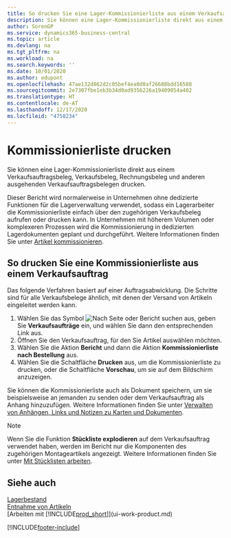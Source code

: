 ```yaml
---
title: So drucken Sie eine Lager-Kommissionierliste aus einem Verkaufsauftrag
description: Sie können eine Lager-Kommissionierliste direkt aus einem Verkaufsauftrag, Verkaufsbeleg, Rechnungsbeleg und anderen ausgehenden Verkaufsauftragsbelegen drucken.
author: SorenGP
ms.service: dynamics365-business-central
ms.topic: article
ms.devlang: na
ms.tgt_pltfrm: na
ms.workload: na
ms.search.keywords: ''
ms.date: 10/01/2020
ms.author: edupont
ms.openlocfilehash: 47ae132d862d2c05bef4ea0d0af26688bdd16588
ms.sourcegitcommit: 2e7307fbe1eb3b34d0ad9356226a19409054a402
ms.translationtype: HT
ms.contentlocale: de-AT
ms.lasthandoff: 12/17/2020
ms.locfileid: "4758234"
---
```

# <a name="print-the-picking-list"></a>Kommissionierliste drucken
Sie können eine Lager-Kommissionierliste direkt aus einem Verkaufsauftragsbeleg, Verkaufsbeleg, Rechnungsbeleg und anderen ausgehenden Verkaufsauftragsbelegen drucken.

Dieser Bericht wird normalerweise in Unternehmen ohne dedizierte Funktionen für die Lagerverwaltung verwendet, sodass ein Lagerarbeiter die Kommissionierliste einfach über den zugehörigen Verkaufsbeleg aufrufen oder drucken kann. In Unternehmen mit höherem Volumen oder komplexeren Prozessen wird die Kommissionierung in dedizierten Lagerdokumenten geplant und durchgeführt. Weitere Informationen finden Sie unter [Artikel kommissionieren](warehouse-pick-items.md).

## <a name="to-print-a-picking-list-from-a-sales-order"></a>So drucken Sie eine Kommissionierliste aus einem Verkaufsauftrag  
Das folgende Verfahren basiert auf einer Auftragsabwicklung. Die Schritte sind für alle Verkaufsbelege ähnlich, mit denen der Versand von Artikeln eingeleitet werden kann.

1. Wählen Sie das Symbol ![Nach Seite oder Bericht suchen](media/ui-search/search_small.png "Suche nach Seiten- oder Berichtssymbolen") aus, geben Sie **Verkaufsaufträge** ein, und wählen Sie dann den entsprechenden Link aus.  
2. Öffnen Sie den Verkaufsauftrag, für den Sie Artikel auswählen möchten.  
3. Wählen Sie die Aktion **Bericht** und dann die Aktion **Kommissionierliste nach Bestellung** aus.  
4. Wählen Sie die Schaltfläche **Drucken** aus, um die Kommissionierliste zu drucken, oder die Schaltfläche **Vorschau**, um sie auf dem Bildschirm anzuzeigen.

Sie können die Kommissionierliste auch als Dokument speichern, um sie beispielsweise an jemanden zu senden oder dem Verkaufsauftrag als Anhang hinzuzufügen. Weitere Informationen finden Sie unter [Verwalten von Anhängen, Links und Notizen zu Karten und Dokumenten](ui-how-add-link-to-record.md).

> [!NOTE]
> Wenn Sie die Funktion **Stückliste explodieren** auf dem Verkaufsauftrag verwendet haben, werden im Bericht nur die Komponenten des zugehörigen Montageartikels angezeigt. Weitere Informationen finden Sie unter [Mit Stücklisten arbeiten](inventory-how-work-BOMs.md).

## <a name="see-also"></a>Siehe auch  
[Lagerbestand](inventory-manage-inventory.md)  
[Entnahme von Artikeln](warehouse-pick-items.md)  
[Arbeiten mit [!INCLUDE[prod_short](includes/prod_short.md)]](ui-work-product.md)   


[!INCLUDE[footer-include](includes/footer-banner.md)]